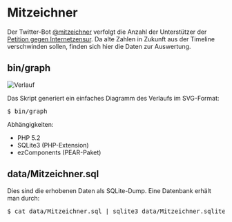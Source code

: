 # Mitzeichner #

Der Twitter-Bot [@mitzeichner](http://twitter.com/Mitzeichner) verfolgt die Anzahl der Unterstützer der [Petition gegen Internetzensur](https://epetitionen.bundestag.de/index.php?action=petition%3bsa=details%3bpetition=3860). Da alte Zahlen in Zukunft aus der Timeline verschwinden sollen, finden sich hier die Daten zur Auswertung.

## bin/graph ##

![Verlauf](http://cloud.github.com/downloads/rbq/mitzeichner/Mitzeichner.png "Verlauf")

Das Skript generiert ein einfaches Diagramm des Verlaufs im SVG-Format:

<pre>$ bin/graph</pre>

Abhängigkeiten:

* PHP 5.2
* SQLite3 (PHP-Extension)
* ezComponents (PEAR-Paket)

## data/Mitzeichner.sql ##

Dies sind die erhobenen Daten als SQLite-Dump. Eine Datenbank erhält man durch:

<pre>$ cat data/Mitzeichner.sql | sqlite3 data/Mitzeichner.sqlite</pre>
